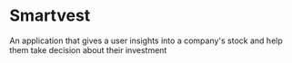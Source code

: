 # Smartvest
An application that gives a user insights into a company's stock and help them take decision about their investment
